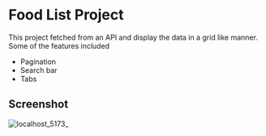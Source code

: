 # Food List Project

This project fetched from an API and display the data in a grid like manner. Some of the features included

- Pagination
- Search bar
- Tabs

## Screenshot

![localhost_5173_](https://github.com/RashCD/food-list/assets/28553896/ad981272-6074-4cbc-bc19-65b666e1b89a)
